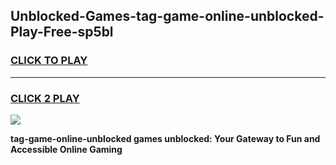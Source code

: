 
## Unblocked-Games-tag-game-online-unblocked-Play-Free-sp5bl
<h3>
<a href="https://premium76.site?title=tag-game-online-unblocked&ref=17A">CLICK TO PLAY</a></h3>
<hr>

<h3>
<a href="https://premium76.site?title=tag-game-online-unblocked&ref=17A">CLICK 2 PLAY</a>
  
</h3>

<a href="https://premium76.site?title=tag-game-online-unblocked&ref=17A"><img src="https://clearcache.store/games.png"></a>


**tag-game-online-unblocked games unblocked: Your Gateway to Fun and Accessible Online Gaming**
